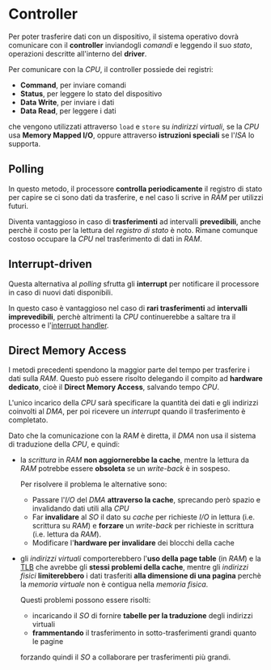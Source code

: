 # Controller

Per poter trasferire dati con un dispositivo, il sistema operativo dovrà comunicare con il **controller** inviandogli _comandi_ e leggendo il suo _stato_, operazioni descritte all'interno del **driver**.

Per comunicare con la _CPU_, il controller possiede dei registri:
- **Command**, per inviare comandi
- **Status**, per leggere lo stato del dispositivo
- **Data Write**, per inviare i dati
- **Data Read**, per leggere i dati

che vengono utilizzati attraverso `load` e `store` su _indirizzi virtuali_, se la _CPU_ usa **Memory Mapped I/O**, oppure attraverso **istruzioni speciali** se l'_ISA_ lo supporta.

## Polling

In questo metodo, il processore **controlla periodicamente** il registro di stato per capire se ci sono dati da trasferire, e nel caso li scrive in _RAM_ per utilizzi futuri.

Diventa vantaggioso in caso di **trasferimenti** ad intervalli **prevedibili**, anche perchè il costo per la lettura del _registro di stato_ è noto.
Rimane comunque costoso occupare la _CPU_ nel trasferimento di dati in _RAM_.

## Interrupt-driven

Questa alternativa al _polling_ sfrutta gli **interrupt** per notificare il processore in caso di nuovi dati disponibili.

In questo caso è vantaggioso nel caso di **rari trasferimenti** ad **intervalli imprevedibili**, perchè altrimenti la _CPU_ continuerebbe a saltare tra il processo e l'[interrupt handler](../../01/04/README.md).

## Direct Memory Access

I metodi precedenti spendono la maggior parte del tempo per trasferire i dati sulla _RAM_.
Questo può essere risolto delegando il compito ad **hardware dedicato**, cioè il **Direct Memory Access**, salvando tempo _CPU_.

L'unico incarico della _CPU_ sarà specificare la quantità dei dati e gli indirizzi coinvolti al _DMA_, per poi ricevere un _interrupt_ quando il trasferimento è completato.

Dato che la comunicazione con la _RAM_ è diretta, il _DMA_ non usa il sistema di traduzione della _CPU_, e quindi:
- la _scrittura_ in _RAM_ **non aggiornerebbe la cache**, mentre la lettura da _RAM_ potrebbe essere **obsoleta** se un _write-back_ è in sospeso.

	Per risolvere il problema le alternative sono:
	- Passare l'_I/O_ del _DMA_ **attraverso la cache**, sprecando però spazio e invalidando dati utili alla _CPU_
	- Far **invalidare** al _SO_ il dato su _cache_ per richieste _I/O_ in lettura (i.e. scrittura su _RAM_) e **forzare** un _write-back_ per richieste in scrittura (i.e. lettura da _RAM_).
	- Modificare l'**hardware per invalidare** dei blocchi della cache

- gli _indirizzi virtuali_ comporterebbero l'**uso della page table** (in _RAM_) e la [TLB](../../03/README.md#translation-lookaside-buffer) che avrebbe gli **stessi problemi della cache**, mentre gli _indirizzi fisici_ **limiterebbero** i dati trasferiti **alla dimensione di una pagina** perchè la _memoria virtuale_ non è contigua nella _memoria fisica_.

	Questi problemi possono essere risolti:
	- incaricando il _SO_ di fornire **tabelle per la traduzione** degli indirizzi virtuali
	- **frammentando** il trasferimento in sotto-trasferimenti grandi quanto le pagine

	forzando quindi il _SO_ a collaborare per trasferimenti più grandi.
